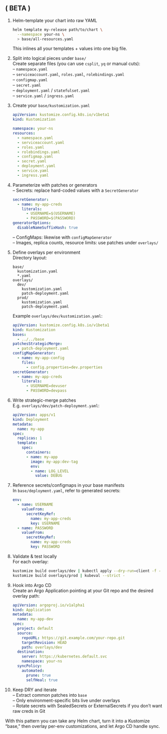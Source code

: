 
## ( BETA ) 


1. Helm-template your chart into raw YAML  
   ```bash
   helm template my-release path/to/chart \
     --namespace your-ns \
     > base/all-resources.yaml
   ```  
   This inlines all your templates + values into one big file.

2. Split into logical pieces under `base/`  
   Create separate files (you can use `csplit`, `yq` or manual cuts):  
   – `namespace.yaml`  
   – `serviceaccount.yaml`, `roles.yaml`, `rolebindings.yaml`  
   – `configmap.yaml`  
   – `secret.yaml`  
   – `deployment.yaml` / `statefulset.yaml`  
   – `service.yaml` / `ingress.yaml`  

3. Create your `base/kustomization.yaml`  
   ```yaml
   apiVersion: kustomize.config.k8s.io/v1beta1
   kind: Kustomization

   namespace: your-ns
   resources:
     - namespace.yaml
     - serviceaccount.yaml
     - roles.yaml
     - rolebindings.yaml
     - configmap.yaml
     - secret.yaml
     - deployment.yaml
     - service.yaml
     - ingress.yaml
   ```

4. Parameterize with patches or generators  
   – Secrets: replace hard-coded values with a `SecretGenerator`  
     ```yaml
     secretGenerator:
       - name: my-app-creds
         literals:
           - USERNAME=$(USERNAME)
           - PASSWORD=$(PASSWORD)
     generatorOptions:
       disableNameSuffixHash: true
     ```  
   – ConfigMaps: likewise with `configMapGenerator`  
   – Images, replica counts, resource limits: use patches under `overlays/`  

5. Define overlays per environment  
   Directory layout:  
   ```
   base/
     kustomization.yaml
     *.yaml
   overlays/
     dev/
       kustomization.yaml
       patch-deployment.yaml
     prod/
       kustomization.yaml
       patch-deployment.yaml
   ```  
   Example `overlays/dev/kustomization.yaml`:  
   ```yaml
   apiVersion: kustomize.config.k8s.io/v1beta1
   kind: Kustomization
   bases:
     - ../../base
   patchesStrategicMerge:
     - patch-deployment.yaml
   configMapGenerator:
     - name: my-app-config
       files:
         - config.properties=dev.properties
   secretGenerator:
     - name: my-app-creds
       literals:
         - USERNAME=devuser
         - PASSWORD=devpass
   ```

6. Write strategic-merge patches  
   E.g. `overlays/dev/patch-deployment.yaml`:  
   ```yaml
   apiVersion: apps/v1
   kind: Deployment
   metadata:
     name: my-app
   spec:
     replicas: 1
     template:
       spec:
         containers:
         - name: my-app
           image: my-app:dev-tag
           env:
           - name: LOG_LEVEL
             value: DEBUG
   ```

7. Reference secrets/configmaps in your base manifests  
   In `base/deployment.yaml`, refer to generated secrets:  
   ```yaml
   env:
     - name: USERNAME
       valueFrom:
         secretKeyRef:
           name: my-app-creds
           key: USERNAME
     - name: PASSWORD
       valueFrom:
         secretKeyRef:
           name: my-app-creds
           key: PASSWORD
   ```

8. Validate & test locally  
   For each overlay:  
   ```bash
   kustomize build overlays/dev | kubectl apply --dry-run=client -f -
   kustomize build overlays/prod | kubeval --strict -
   ```

9. Hook into Argo CD  
   Create an Argo Application pointing at your Git repo and the desired overlay path:  
   ```yaml
   apiVersion: argoproj.io/v1alpha1
   kind: Application
   metadata:
     name: my-app-dev
   spec:
     project: default
     source:
       repoURL: https://git.example.com/your-repo.git
       targetRevision: HEAD
       path: overlays/dev
     destination:
       server: https://kubernetes.default.svc
       namespace: your-ns
     syncPolicy:
       automated:
         prune: true
         selfHeal: true
   ```

10. Keep DRY and iterate  
   – Extract common patches into `base`  
   – Only environment-specific bits live under overlays  
   – Rotate secrets with SealedSecrets or ExternalSecrets if you don’t want raw creds in Git  

With this pattern you can take any Helm chart, turn it into a Kustomize “base,” then overlay per-env customizations, and let Argo CD handle sync.
